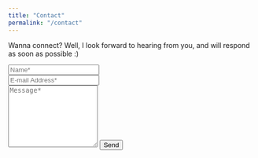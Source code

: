 ```yaml
---
title: "Contact"
permalink: "/contact"
---
```


<form action="https://formspree.io/{{site.email}}" method="POST">    
<p class="mb-4">Wanna connect? Well, I look forward to hearing from you, and will respond as soon as possible :)</p>
<div class="form-group row">
<div class="col-md-6">
<input class="form-control" type="text" name="name" placeholder="Name*" required>
</div>
<div class="col-md-6">
<input class="form-control" type="email" name="_replyto" placeholder="E-mail Address*" required>
</div>
</div>
<textarea rows="8" class="form-control mb-3" name="message" placeholder="Message*" required></textarea>    
<input class="btn btn-success" type="submit" value="Send">
</form>
